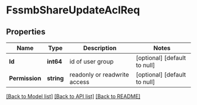 # FssmbShareUpdateAclReq

## Properties
Name | Type | Description | Notes
------------ | ------------- | ------------- | -------------
**Id** | **int64** | id of user group | [optional] [default to null]
**Permission** | **string** | readonly or readwrite access | [optional] [default to null]

[[Back to Model list]](../README.md#documentation-for-models) [[Back to API list]](../README.md#documentation-for-api-endpoints) [[Back to README]](../README.md)


